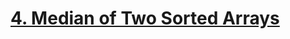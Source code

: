 # [4. Median of Two Sorted Arrays](https://leetcode.com/problems/median-of-two-sorted-arrays/description/)